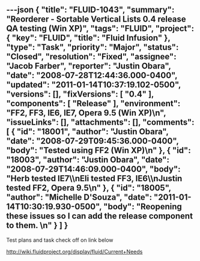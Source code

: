 ---json
{
  "title": "FLUID-1043",
  "summary": "Reorderer - Sortable Vertical Lists 0.4 release QA testing (Win XP)",
  "tags": "FLUID",
  "project": {
    "key": "FLUID",
    "title": "Fluid Infusion"
  },
  "type": "Task",
  "priority": "Major",
  "status": "Closed",
  "resolution": "Fixed",
  "assignee": "Jacob Farber",
  "reporter": "Justin Obara",
  "date": "2008-07-28T12:44:36.000-0400",
  "updated": "2011-01-14T10:37:19.102-0500",
  "versions": [],
  "fixVersions": [
    "0.4"
  ],
  "components": [
    "Release"
  ],
  "environment": "FF2, FF3, IE6, IE7, Opera 9.5 (Win XP)\n",
  "issueLinks": [],
  "attachments": [],
  "comments": [
    {
      "id": "18001",
      "author": "Justin Obara",
      "date": "2008-07-29T09:45:36.000-0400",
      "body": "Tested using FF2 (Win XP)\n"
    },
    {
      "id": "18003",
      "author": "Justin Obara",
      "date": "2008-07-29T14:46:09.000-0400",
      "body": "Herb tested IE7\\\nEli tested FF3, IE6\\\nJustin tested FF2, Opera 9.5\n"
    },
    {
      "id": "18005",
      "author": "Michelle D'Souza",
      "date": "2011-01-14T10:30:19.930-0500",
      "body": "Reopening these issues so I can add the release component to them.&#x20;\n"
    }
  ]
}
---
Test plans and task check off on link below

<http://wiki.fluidproject.org/display/fluid/Current+Needs>

        
